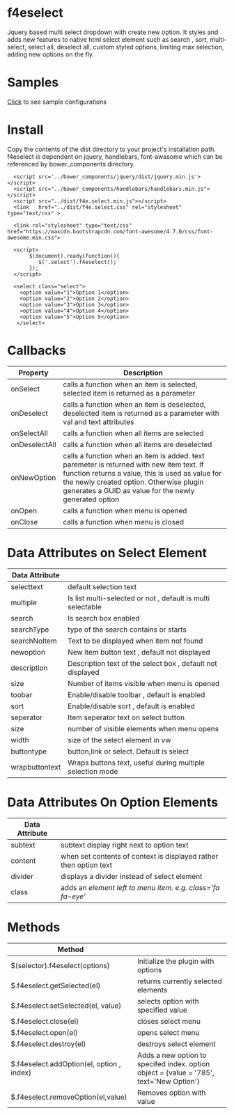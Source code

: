 # f4eselect
Jquery based multi select dropdown with create new option. It styles and adds new features to native html select element such as search , sort, multi-select, select all, deselect all, custom styled options, limiting max selection, adding new options on the fly.

# Samples
[Click](https://oalkaner.github.io/f4eselect/) to see sample configurations

# Install
Copy the contents of the dist directory to your project's installation path. f4eselect is dependent on jquery, handlebars, font-awasome which can be referenced by bower_components directory.
```
  <script src='../bower_components/jquery/dist/jquery.min.js'></script>
  <script src="../bower_components/handlebars/handlebars.min.js"></script>
  <script src="../dist/f4e.select.min.js"></script>
  <link   href="../dist/f4e.select.css" rel="stylesheet" type="text/css" >
  
  <link rel="stylesheet" type="text/css" href="https://maxcdn.bootstrapcdn.com/font-awesome/4.7.0/css/font-awesome.min.css">

  <script>
       $(document).ready(function(){
          $('.select').f4eselect();                  
       });
  </script>

  <select class="select">
    <option value="1">Option 1</option>
    <option value="2">Option 2</option>
    <option value="3">Option 3</option>
    <option value="4">Option 4</option>
    <option value="5">Option 5</option>
   </select>

```

# Callbacks

| Property | Description |
| ------------- | ------------- |
| onSelect  | calls a function when an item is selected, selected item is returned as a parameter  |
| onDeselect  | calls a function when an item is deselected, deselected item is returned as a parameter with val and text attributes |
| onSelectAll | calls a function when all items are selected |
| onDeselectAll | calls a function when all items are deselected |
| onNewOption | calls a function when an item is added. text paremeter is returned with new item text. If function returns a value, this is used as value for the newly created option. Otherwise plugin generates a GUID as value for the newly generated option  |
| onOpen | calls a function when menu is opened |
| onClose | calls a function when menu is closed |

# Data Attributes on Select Element

| Data Attribute | |
| ------------- | ------------- |
| selecttext  | default selection text  |
| multiple  | Is list multi-selected or not , default is multi selectable|
| search | Is search box enabled |
| searchType | type of the search contains or starts |
| searchNoItem | Text to be displayed when item not found |
| newoption | New item button text , default not displayed |
| description | Description text of the select box , default not displayed |
| size | Number of items visible when menu is opened |
| toobar | Enable/disable toolbar , default is enabled |
| sort | Enable/disable sort , default is enabled |
| seperator | Item seperator text on select button |
| size | number of visible elements when menu opens |
| width | size of the select element in vw |
| buttontype | button,link or select. Default is select |
| wrapbuttontext | Wraps buttons text, useful during multiple selection mode |


# Data Attributes On Option Elements

| Data Attribute | |
| ------------- | ------------- |
| subtext | subtext display right next to option text |
| content | when set contents of context is displayed rather then option text |
| divider | displays a divider instead of select element |
| class | adds an <i> element left to menu item. e.g. class='fa fa-eye'|

# Methods

| Method | |
| ------------- | ------------- |
| $(selector).f4eselect(options)  | Initialize the plugin with options  |
| $.f4eselect.getSelected(el) | returns currently selected elements |
| $.f4eselect.setSelected(el, value)| selects option with specified value |
| $.f4eselect.close(el) | closes select  menu |
| $.f4eselect.open(el) | opens select menu |
| $.f4eselect.destroy(el) | destroys select element |
| $.f4eselect.addOption(el, option , index) | Adds a new option to specifed index. option object = {value = '785', text='New Option'} |
| $.f4eselect.removeOption(el,value) | Removes option with value |


